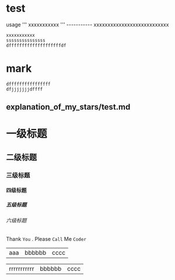 test
=====
usage
'''
xxxxxxxxxxx
'''
    -----------
        xxxxxxxxxxxxxxxxxxxxxxxxxxx
        
    xxxxxxxxxxx
    sssssssssssssss
    dffffffffffffffffffffdf
mark
=======

    dffffffffffffffff
    dfjjjjjjjdffff
    
explanation_of_my_stars/test.md
------------------------------------


# 一级标题  
## 二级标题  
### 三级标题  
#### 四级标题  
##### 五级标题  
###### 六级标题

Thank `You` . Please `Call` Me `Coder`
<table ><tr><td>
aaa</td></dr><td>bbbbbb</td>
<td>cccc</td>
</table>
<table ><tr><td>
rrrrrrrrrrr</td></dr><td>bbbbbb</td>
<td>cccc</td>
</table>
